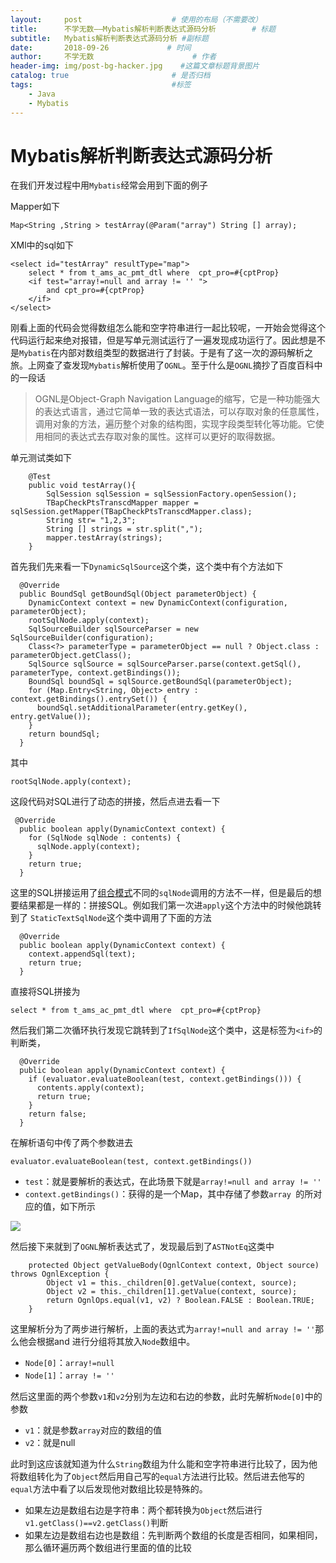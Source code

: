 ```yaml
---
layout:     post                    # 使用的布局（不需要改）
title:      不学无数——Mybatis解析判断表达式源码分析        # 标题
subtitle:   Mybatis解析判断表达式源码分析 #副标题
date:       2018-09-26             # 时间
author:     不学无数                      # 作者
header-img: img/post-bg-hacker.jpg    #这篇文章标题背景图片
catalog: true                       # 是否归档
tags:                               #标签
    - Java
    - Mybatis
---
```


# Mybatis解析判断表达式源码分析

在我们开发过程中用`Mybatis`经常会用到下面的例子

Mapper如下

```
Map<String ,String > testArray(@Param("array") String [] array);

```
XMl中的sql如下

```
<select id="testArray" resultType="map">
    select * from t_ams_ac_pmt_dtl where  cpt_pro=#{cptProp}
    <if test="array!=null and array != '' ">
        and cpt_pro=#{cptProp}
    </if>
</select>

```

刚看上面的代码会觉得数组怎么能和空字符串进行一起比较呢，一开始会觉得这个代码运行起来绝对报错，但是写单元测试运行了一遍发现成功运行了。因此想是不是`Mybatis`在内部对数组类型的数据进行了封装。于是有了这一次的源码解析之旅。上网查了查发现`Mybatis`解析使用了`OGNL`。至于什么是`OGNL`摘抄了百度百科中的一段话

> OGNL是Object-Graph Navigation Language的缩写，它是一种功能强大的表达式语言，通过它简单一致的表达式语法，可以存取对象的任意属性，调用对象的方法，遍历整个对象的结构图，实现字段类型转化等功能。它使用相同的表达式去存取对象的属性。这样可以更好的取得数据。

单元测试类如下

```
    @Test
    public void testArray(){
        SqlSession sqlSession = sqlSessionFactory.openSession();
        TBapCheckPtsTranscdMapper mapper = sqlSession.getMapper(TBapCheckPtsTranscdMapper.class);
        String str= "1,2,3";
        String [] strings = str.split(",");
        mapper.testArray(strings);
    }

```

首先我们先来看一下`DynamicSqlSource`这个类，这个类中有个方法如下

```
  @Override
  public BoundSql getBoundSql(Object parameterObject) {
    DynamicContext context = new DynamicContext(configuration, parameterObject);
    rootSqlNode.apply(context);
    SqlSourceBuilder sqlSourceParser = new SqlSourceBuilder(configuration);
    Class<?> parameterType = parameterObject == null ? Object.class : parameterObject.getClass();
    SqlSource sqlSource = sqlSourceParser.parse(context.getSql(), parameterType, context.getBindings());
    BoundSql boundSql = sqlSource.getBoundSql(parameterObject);
    for (Map.Entry<String, Object> entry : context.getBindings().entrySet()) {
      boundSql.setAdditionalParameter(entry.getKey(), entry.getValue());
    }
    return boundSql;
  }

```
其中

```
rootSqlNode.apply(context);

```
这段代码对SQL进行了动态的拼接，然后点进去看一下

```
 @Override
  public boolean apply(DynamicContext context) {
    for (SqlNode sqlNode : contents) {
      sqlNode.apply(context);
    }
    return true;
  }

```

这里的SQL拼接运用了[组合模式](http://juejin.im/post/5b9877c0f265da0a9624b7ff)不同的`sqlNode`调用的方法不一样，但是最后的想要结果都是一样的：拼接SQL。例如我们第一次进`apply`这个方法中的时候他跳转到了
`StaticTextSqlNode`这个类中调用了下面的方法

```
  @Override
  public boolean apply(DynamicContext context) {
    context.appendSql(text);
    return true;
  }

```
直接将SQL拼接为

```
select * from t_ams_ac_pmt_dtl where  cpt_pro=#{cptProp}

```

然后我们第二次循环执行发现它跳转到了`IfSqlNode`这个类中，这是标签为`<if>`的判断类，

```
  @Override
  public boolean apply(DynamicContext context) {
    if (evaluator.evaluateBoolean(test, context.getBindings())) {
      contents.apply(context);
      return true;
    }
    return false;
  }

```
在解析语句中传了两个参数进去

```
evaluator.evaluateBoolean(test, context.getBindings())

```

* `test`：就是要解析的表达式，在此场景下就是`array!=null and array != ''`
* `context.getBindings()`：获得的是一个Map，其中存储了参数`array `的所对应的值，如下所示

![](http://ws2.sinaimg.cn/large/006tNbRwly1fw5kl34wm4j30kx073myi.jpg)

然后接下来就到了`OGNL`解析表达式了，发现最后到了`ASTNotEq`这类中

```
    protected Object getValueBody(OgnlContext context, Object source) throws OgnlException {
        Object v1 = this._children[0].getValue(context, source);
        Object v2 = this._children[1].getValue(context, source);
        return OgnlOps.equal(v1, v2) ? Boolean.FALSE : Boolean.TRUE;
    }
```

这里解析分为了两步进行解析，上面的表达式为`array!=null and array != ''`那么他会根据and 进行分组将其放入`Node`数组中。

* `Node[0]`：`array!=null`
* `Node[1]`：`array != ''`

然后这里面的两个参数`v1`和`v2`分别为左边和右边的参数，此时先解析`Node[0]`中的参数

* `v1`：就是参数`array`对应的数组的值
* `v2`：就是null

此时到这应该就知道为什么`String`数组为什么能和空字符串进行比较了，因为他将数组转化为了`Object`然后用自己写的`equal`方法进行比较。然后进去他写的`equal`方法中看了以后发现他对数组比较是特殊的。

* 如果左边是数组右边是字符串：两个都转换为`Object`然后进行`v1.getClass()==v2.getClass()`判断
* 如果左边是数组右边也是数组：先判断两个数组的长度是否相同，如果相同，那么循环遍历两个数组进行里面的值的比较

